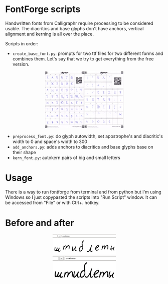 # FontForge scripts

Handwritten fonts from Calligraphr require processing to be considered usable. The diacritics and base glyphs don't have anchors, vertical alignment and kerning is all over the place.

Scripts in order:

- `create_base_font.py`: prompts for two ttf files for two different forms and combines them. Let's say that we try to get everything from the free version.

<div align="center">
	<img src="./images/forms.png" width="50%" alt="Example of a handwritten form"/>
</div>

- `preprocess_font.py`: do glyph autowidth, set apostrophe's and diacritic's width to 0 and space's width to 300
- `add_anchors.py`: adds anchors to diacritics and base glyphs base on their shape
- `kern_font.py`: autokern pairs of big and small letters

# Usage

There is a way to run fontforge from terminal and from python but I'm using Windows so I just copypasted the scripts into "Run Script" window. It can be accessed from "File" or with Ctrl+. hotkey.

# Before and after

<div align="center">
	<img src="./images/before.png" width="40%" alt="Example of a handwritten form"/> <br/>
	<img src="./images/after.png" width="40%" alt="Example of a handwritten form"/>
</div>
